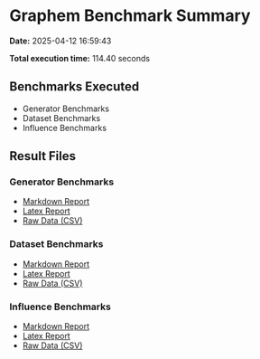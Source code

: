 # Graphem Benchmark Summary

**Date:** 2025-04-12 16:59:43

**Total execution time:** 114.40 seconds

## Benchmarks Executed

- Generator Benchmarks
- Dataset Benchmarks
- Influence Benchmarks

## Result Files

### Generator Benchmarks

- [Markdown Report](generator_benchmarks/generator_benchmarks.markdown)
- [Latex Report](generator_benchmarks/generator_benchmarks.latex)
- [Raw Data (CSV)](generator_benchmarks/generator_benchmarks.csv)

### Dataset Benchmarks

- [Markdown Report](dataset_benchmarks/dataset_benchmarks.markdown)
- [Latex Report](dataset_benchmarks/dataset_benchmarks.latex)
- [Raw Data (CSV)](dataset_benchmarks/dataset_benchmarks.csv)

### Influence Benchmarks

- [Markdown Report](influence_benchmarks/influence_benchmarks.markdown)
- [Latex Report](influence_benchmarks/influence_benchmarks.latex)
- [Raw Data (CSV)](influence_benchmarks/influence_benchmarks.csv)

